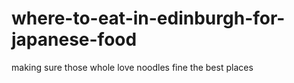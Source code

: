 # where-to-eat-in-edinburgh-for-japanese-food
making sure those whole love noodles fine the best places

